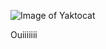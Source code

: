 
![Image of Yaktocat](https://i.kym-cdn.com/entries/icons/facebook/000/021/557/conceit.jpg)

Ouiiiiiii

